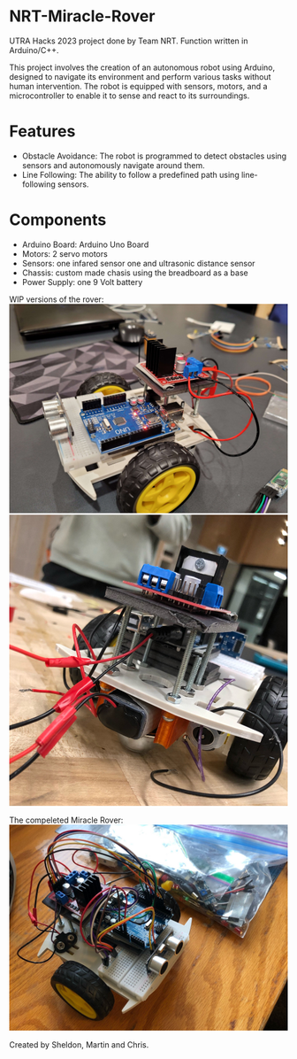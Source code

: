 # NRT-Miracle-Rover
UTRA Hacks 2023 project done by Team NRT. Function written in Arduino/C++.


This project involves the creation of an autonomous robot using Arduino, designed to navigate its environment and perform various tasks without human intervention. The robot is equipped with sensors, motors, and a microcontroller to enable it to sense and react to its surroundings.

# Features

- Obstacle Avoidance: The robot is programmed to detect obstacles using sensors and autonomously navigate around them.
- Line Following: The ability to follow a predefined path using line-following sensors.

# Components

 - Arduino Board: Arduino Uno Board
 - Motors: 2 servo motors
 - Sensors: one infared sensor one and ultrasonic distance sensor
 - Chassis: custom made chasis using the breadboard as a base
- Power Supply: one 9 Volt battery

WIP versions of the rover:
![rover_wip_testing](https://github.com/MartinCalcaterra/NRT-Miracle-Rover/blob/main/img/mr_test.jpg?raw=true)
![rover_wip](https://github.com/MartinCalcaterra/NRT-Miracle-Rover/blob/main/img/mr_wipc.jpg?raw=true)





The compeleted Miracle Rover:
![completed_rover](https://github.com/MartinCalcaterra/NRT-Miracle-Rover/blob/main/img/mr_completec.jpg?raw=true)



Created by Sheldon, Martin and Chris.





